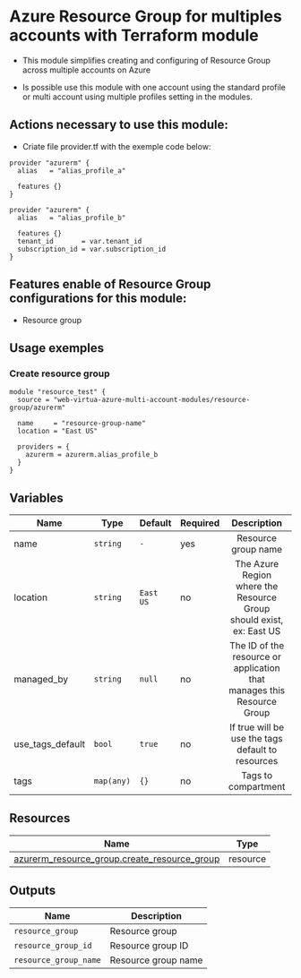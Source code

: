 # Azure Resource Group for multiples accounts with Terraform module
* This module simplifies creating and configuring of Resource Group across multiple accounts on Azure

* Is possible use this module with one account using the standard profile or multi account using multiple profiles setting in the modules.

## Actions necessary to use this module:

* Criate file provider.tf with the exemple code below:
```hcl
provider "azurerm" {
  alias   = "alias_profile_a"

  features {}
}

provider "azurerm" {
  alias   = "alias_profile_b"

  features {}
  tenant_id       = var.tenant_id
  subscription_id = var.subscription_id
}
```


## Features enable of Resource Group configurations for this module:

- Resource group

## Usage exemples


### Create resource group

```hcl
module "resource_test" {
  source = "web-virtua-azure-multi-account-modules/resource-group/azurerm"

  name     = "resource-group-name"
  location = "East US"

  providers = {
    azurerm = azurerm.alias_profile_b
  }
}
```

## Variables

| Name | Type | Default | Required | Description | Options |
|------|-------------|------|---------|:--------:|:--------|
| name | `string` | `-` | yes | Resource group name | `-` |
| location | `string` | `East US` | no | The Azure Region where the Resource Group should exist, ex: East US | `-` |
| managed_by | `string` | `null` | no | The ID of the resource or application that manages this Resource Group | `-` |
| use_tags_default | `bool` | `true` | no | If true will be use the tags default to resources | `*`false <br> `*`true |
| tags | `map(any)` | `{}` | no | Tags to compartment | `-` |


## Resources

| Name | Type |
|------|------|
| [azurerm_resource_group.create_resource_group](https://registry.terraform.io/providers/hashicorp/azurerm/latest/docs/resources/resource_group) | resource |

## Outputs

| Name | Description |
|------|-------------|
| `resource_group` | Resource group |
| `resource_group_id` | Resource group ID |
| `resource_group_name` | Resource group name |
